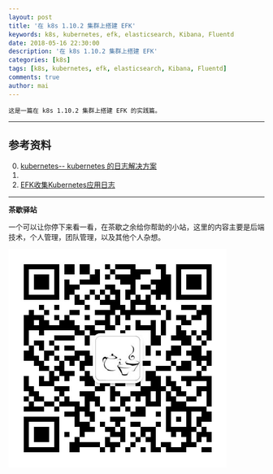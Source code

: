 ```yaml
---
layout: post
title: '在 k8s 1.10.2 集群上搭建 EFK'
keywords: k8s, kubernetes, efk, elasticsearch, Kibana, Fluentd
date: 2018-05-16 22:30:00
description: '在 k8s 1.10.2 集群上搭建 EFK'
categories: [k8s]
tags: [k8s, kubernetes, efk, elasticsearch, Kibana, Fluentd]
comments: true
author: mai
---
```


    这是一篇在 k8s 1.10.2 集群上搭建 EFK 的实践篇。

----

## 参考资料

0. [kubernetes-- kubernetes 的日志解决方案](https://zhangchenchen.github.io/2017/11/23/kubernetes-logging-solution/)
1. [](https://github.com/rootsongjc/kubernetes-handbook/tree/master/manifests)
2. [EFK收集Kubernetes应用日志](https://jkzhao.github.io/2017/10/12/EFK收集Kubernetes应用日志/)

----

**茶歇驿站**

一个可以让你停下来看一看，在茶歇之余给你帮助的小站，这里的内容主要是后端技术，个人管理，团队管理，以及其他个人杂想。

![茶歇驿站二维码](https://raw.githubusercontent.com/yangwenmai/maiyang.me/master/blog/tech_tea.jpg)
